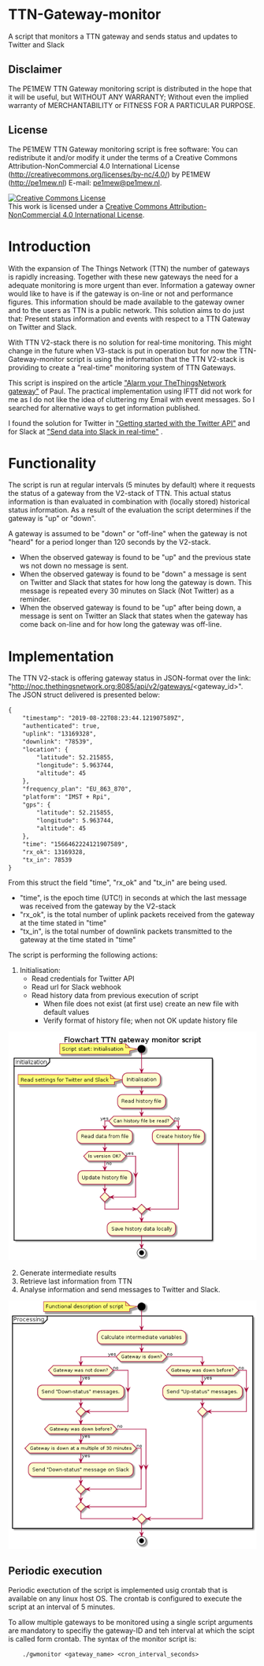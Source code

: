 # TTN-Gateway-monitor
A script that monitors a TTN gateway and sends status and updates to Twitter and Slack

## Disclaimer
The PE1MEW TTN Gateway monitoring script is distributed in the hope that it will be useful, but WITHOUT ANY WARRANTY; Without even the implied warranty of MERCHANTABILITY or FITNESS FOR A PARTICULAR PURPOSE.
## License
The PE1MEW TTN Gateway monitoring script is free software: You can redistribute it and/or modify it under the terms of a Creative Commons Attribution-NonCommercial 4.0 International License (http://creativecommons.org/licenses/by-nc/4.0/) by PE1MEW (http://pe1mew.nl) E-mail: pe1mew@pe1mew.nl.

<a rel="license" href="http://creativecommons.org/licenses/by-nc/4.0/"><img alt="Creative Commons License" style="border-width:0" src="https://i.creativecommons.org/l/by-nc/4.0/88x31.png" /></a><br />This work is licensed under a <a rel="license" href="http://creativecommons.org/licenses/by-nc/4.0/">Creative Commons Attribution-NonCommercial 4.0 International License</a>.
# Introduction
With the expansion of The Things Network (TTN) the number of gateways is rapidly increasing. Together with these new gateways the need for a adequate monitoring is more urgent than ever. Information a gateway owner would like to have is if the gateway is on-line or not and performance figures. This information should be made available to the gateway owner and to the users as TTN is a public network. This solution aims to do just that: Present status information and events with respect to a TTN Gateway on Twitter and Slack.

With TTN V2-stack there is no solution for real-time monitoring. This might change in the future when V3-stack is put in operation but for now the TTN-Gateway-monitor script is using the information that the TTN V2-stack is providing to create a "real-time" monitoring system of TTN Gateways.

This script is inspired on the article <a href="https://www.disk91.com/2019/technology/lora/alarm-your-thethingsnetwork-gateway/">"Alarm your TheThingsNetwork gateway"</a> of Paul. The practical implementation using IFTT did not work for me as I do not like the idea of cluttering my Email with event messages. So I searched for alternative ways to get information published. 

I found the solution for Twitter in <a href="https://projects.raspberrypi.org/en/projects/getting-started-with-the-twitter-api">"Getting started with the Twitter API"</a> and for Slack at <a href="https://api.slack.com/incoming-webhooks">"Send data into Slack in real-time"</a> .
# Functionality
The script is run at regular intervals (5 minutes by default) where it requests the status of a gateway from the V2-stack of TTN. This actual status information is than evaluated in combination with (locally stored) historical status information. As a result of the evaluation the script determines if the gateway is "up" or "down".

A gateway is assumed to be "down" or "off-line" when the gateway is not "heard" for a period longer than 120 seconds by the V2-stack.

- When the observed gateway is found to be "up" and the previous state ws not down no message is sent.
- When the observed gateway is found to be "down" a message is sent on Twitter and Slack that states for how long the gateway is down. This message is repeated every 30 minutes on Slack (Not Twitter) as a reminder.
- When the observed gateway is found to be "up" after being down, a message is sent on Twitter an Slack that states when the gateway has come back on-line and for how long the gateway was off-line.
# Implementation
The TTN V2-stack is offering gateway status in JSON-format over the link: "http://noc.thethingsnetwork.org:8085/api/v2/gateways/<gateway_id>". The JSON struct delivered is presented below:
```
{
    "timestamp": "2019-08-22T08:23:44.121907589Z",
    "authenticated": true,
    "uplink": "13169328",
    "downlink": "78539",
    "location": {
        "latitude": 52.215855,
        "longitude": 5.963744,
        "altitude": 45
    },
    "frequency_plan": "EU_863_870",
    "platform": "IMST + Rpi",
    "gps": {
        "latitude": 52.215855,
        "longitude": 5.963744,
        "altitude": 45
    },
    "time": "1566462224121907589",
    "rx_ok": 13169328,
    "tx_in": 78539
}
```
From this struct the field "time", "rx_ok" and "tx_in" are being used.
- "time", is the epoch time (UTC!) in seconds at which the last message was received from the gateway by the V2-stack
- "rx_ok", is the total number of uplink packets received from the gateway at the time stated in "time"
- "tx_in", is the total number of downlink packets transmitted to the gateway at the time stated in "time"

The script is performing the following actions:
1. Initialisation:
   - Read credentials for Twitter API
   - Read url for Slack webhook
   - Read history data from previous execution of script
     - When file does not exist (at first use) create an new file with default values
     - Verify format of history file; when not OK update history file

![File handling](images/FlowChart_FileHandling.png "Handling of history data in script")

2. Generate intermediate results 
3. Retrieve last information from TTN
4. Analyse information and send messages to Twitter and Slack.

![Functional description](images/FlowChart_Functional.png "Functional description of script")

## Periodic execution
Periodic exectution of the script is implemented usig crontab that is available on any linux host OS. The crontab is configured to execute the script at an interval of 5 minutes. 

To allow multiple gateways to be monitored using a single script arguments are mandatory to specifiy the gateway-ID and teh interval at which the scipt is called form crontab. The syntax of the monitor script is:
```
    ./gwmonitor <gateway_name> <cron_interval_seconds>
```
